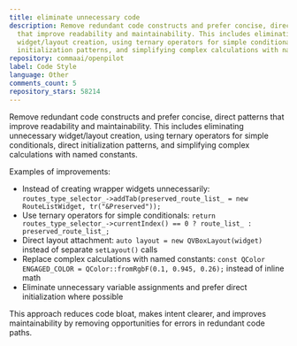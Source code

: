 ```yaml
---
title: eliminate unnecessary code
description: Remove redundant code constructs and prefer concise, direct patterns
  that improve readability and maintainability. This includes eliminating unnecessary
  widget/layout creation, using ternary operators for simple conditionals, direct
  initialization patterns, and simplifying complex calculations with named constants.
repository: commaai/openpilot
label: Code Style
language: Other
comments_count: 5
repository_stars: 58214
---
```


Remove redundant code constructs and prefer concise, direct patterns that improve readability and maintainability. This includes eliminating unnecessary widget/layout creation, using ternary operators for simple conditionals, direct initialization patterns, and simplifying complex calculations with named constants.

Examples of improvements:
- Instead of creating wrapper widgets unnecessarily: `routes_type_selector_->addTab(preserved_route_list_ = new RouteListWidget, tr("&Preserved"));`
- Use ternary operators for simple conditionals: `return routes_type_selector_->currentIndex() == 0 ? route_list_ : preserved_route_list_;`
- Direct layout attachment: `auto layout = new QVBoxLayout(widget)` instead of separate `setLayout()` calls
- Replace complex calculations with named constants: `const QColor ENGAGED_COLOR = QColor::fromRgbF(0.1, 0.945, 0.26);` instead of inline math
- Eliminate unnecessary variable assignments and prefer direct initialization where possible

This approach reduces code bloat, makes intent clearer, and improves maintainability by removing opportunities for errors in redundant code paths.